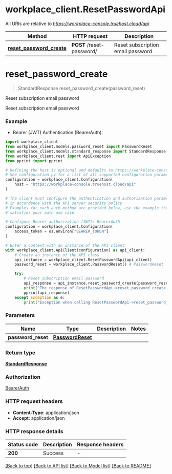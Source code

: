 # workplace_client.ResetPasswordApi

All URIs are relative to *https://workplace-console.truehost.cloud/api*

Method | HTTP request | Description
------------- | ------------- | -------------
[**reset_password_create**](ResetPasswordApi.md#reset_password_create) | **POST** /reset-password/ | Reset subscription email password


# **reset_password_create**
> StandardResponse reset_password_create(password_reset)

Reset subscription email password

Reset subscription email password

### Example

* Bearer (JWT) Authentication (BearerAuth):

```python
import workplace_client
from workplace_client.models.password_reset import PasswordReset
from workplace_client.models.standard_response import StandardResponse
from workplace_client.rest import ApiException
from pprint import pprint

# Defining the host is optional and defaults to https://workplace-console.truehost.cloud/api
# See configuration.py for a list of all supported configuration parameters.
configuration = workplace_client.Configuration(
    host = "https://workplace-console.truehost.cloud/api"
)

# The client must configure the authentication and authorization parameters
# in accordance with the API server security policy.
# Examples for each auth method are provided below, use the example that
# satisfies your auth use case.

# Configure Bearer authorization (JWT): BearerAuth
configuration = workplace_client.Configuration(
    access_token = os.environ["BEARER_TOKEN"]
)

# Enter a context with an instance of the API client
with workplace_client.ApiClient(configuration) as api_client:
    # Create an instance of the API class
    api_instance = workplace_client.ResetPasswordApi(api_client)
    password_reset = workplace_client.PasswordReset() # PasswordReset | 

    try:
        # Reset subscription email password
        api_response = api_instance.reset_password_create(password_reset)
        print("The response of ResetPasswordApi->reset_password_create:\n")
        pprint(api_response)
    except Exception as e:
        print("Exception when calling ResetPasswordApi->reset_password_create: %s\n" % e)
```



### Parameters


Name | Type | Description  | Notes
------------- | ------------- | ------------- | -------------
 **password_reset** | [**PasswordReset**](PasswordReset.md)|  | 

### Return type

[**StandardResponse**](StandardResponse.md)

### Authorization

[BearerAuth](../README.md#BearerAuth)

### HTTP request headers

 - **Content-Type**: application/json
 - **Accept**: application/json

### HTTP response details

| Status code | Description | Response headers |
|-------------|-------------|------------------|
**200** | Success |  -  |

[[Back to top]](#) [[Back to API list]](../README.md#documentation-for-api-endpoints) [[Back to Model list]](../README.md#documentation-for-models) [[Back to README]](../README.md)

